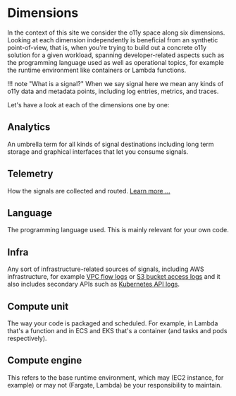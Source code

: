 # Dimensions

In the context of this site we consider the o11y space along six dimensions.
Looking at each dimension independently is beneficial from an synthetic
point-of-view, that is, when you're trying to build out a concrete o11y solution
for a given workload, spanning developer-related aspects such as the programming
language used as well as operational topics, for example the runtime environment
like containers or Lambda functions.

!!! note "What is a signal?"
    When we say signal here we mean any kinds of o11y data and metadata points,
    including log entries, metrics, and traces.

Let's have a look at each of the dimensions one by one:

## Analytics

An umbrella term for all kinds of signal destinations including long term
storage and graphical interfaces that let you consume signals.

## Telemetry

How the signals are collected and routed. [Learn more …](telemetry.md)

## Language

The programming language used. This is mainly relevant for your own code.

## Infra

Any sort of infrastructure-related sources of signals, including AWS
infrastructure, for example [VPC flow logs][vpc-flow-logs]
or [S3 bucket access logs][s3-bucket-logs] and it also includes secondary APIs
such as [Kubernetes API logs][k8s-api-logs].

## Compute unit

The way your code is packaged and scheduled. For example, in Lambda that's a
function and in ECS and EKS that's a container (and tasks and pods
respectively).

## Compute engine

This refers to the base runtime environment, which may (EC2 instance, for
example) or may not (Fargate, Lambda) be your responsibility to maintain.



[vpc-flow-logs]: https://docs.aws.amazon.com/vpc/latest/userguide/flow-logs.html
[s3-bucket-logs]: https://docs.aws.amazon.com/AmazonS3/latest/userguide/enable-server-access-logging.html
[k8s-api-logs]: https://docs.aws.amazon.com/eks/latest/userguide/control-plane-logs.html

